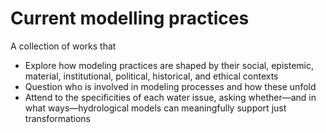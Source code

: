 # Current modelling practices

A collection of works that
- Explore how modeling practices are shaped by their social, epistemic, material, institutional, political, historical, and ethical contexts
- Question who is involved in modeling processes and how these unfold
- Attend to the specificities of each water issue, asking whether—and in what ways—hydrological models can meaningfully support just transformations

